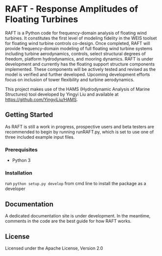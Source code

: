 # RAFT - Response Amplitudes of Floating Turbines

RAFT is a Python code for frequency-domain analysis of floating wind turbines. It constitutes the first level of modeling fidelity in the WEIS toolset for floating wind turbine controls co-design. Once completed, RAFT will provide frequency-domain modeling of full floating wind turbine systems including turbine aerodynamics, controls, select structural degrees of freedom, platform hydrodynamics, and mooring dynamics. RAFT is under development and currently has the floating support structure components implemented. These components will be actively tested and revised as the model is verified and further developed. Upcoming development efforts focus on inclusion of tower flexibility and turbine aerodynamics. 

This project makes use of the HAMS (Hydrodynamic Analysis of Marine Structures) tool developed by Yingyi Liu and available at https://github.com/YingyiLiu/HAMS.

## Getting Started

As RAFT is still a work in progress, prospective users and beta testers are recommended to begin by running runRAFT.py, which is set to use one of three included example input files.

### Prerequisites

- Python 3

### Installation

run ```python setup.py develop``` from cmd line to install the package as a developer

## Documentation

A dedicated documentation site is under development. In the meantime, comments in the code are the best guide for how RAFT works.

## License
Licensed under the Apache License, Version 2.0
